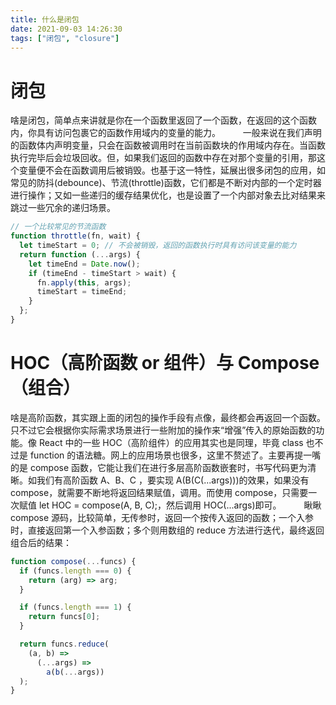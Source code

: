 ```yaml
---
title: 什么是闭包
date: 2021-09-03 14:26:30
tags: ["闭包", "closure"]
---
```


# 闭包

啥是闭包，简单点来讲就是你在一个函数里返回了一个函数，在返回的这个函数内，你具有访问包裹它的函数作用域内的变量的能力。
   一般来说在我们声明的函数体内声明变量，只会在函数被调用时在当前函数块的作用域内存在。当函数执行完毕后会垃圾回收。但，如果我们返回的函数中存在对那个变量的引用，那这个变量便不会在函数调用后被销毁。也基于这一特性，延展出很多闭包的应用，如常见的防抖(debounce)、节流(throttle)函数，它们都是不断对内部的一个定时器进行操作；又如一些递归的缓存结果优化，也是设置了一个内部对象去比对结果来跳过一些冗余的递归场景。

```js
// 一个比较常见的节流函数
function throttle(fn, wait) {
  let timeStart = 0; // 不会被销毁，返回的函数执行时具有访问该变量的能力
  return function (...args) {
    let timeEnd = Date.now();
    if (timeEnd - timeStart > wait) {
      fn.apply(this, args);
      timeStart = timeEnd;
    }
  };
}
```

# HOC（高阶函数 or 组件）与 Compose（组合）

啥是高阶函数，其实跟上面的闭包的操作手段有点像，最终都会再返回一个函数。只不过它会根据你实际需求场景进行一些附加的操作来“增强”传入的原始函数的功能。像 React 中的一些 HOC（高阶组件）的应用其实也是同理，毕竟 class 也不过是 function 的语法糖。网上的应用场景也很多，这里不赘述了。主要再提一嘴的是 compose 函数，它能让我们在进行多层高阶函数嵌套时，书写代码更为清晰。如我们有高阶函数 A、B、C ，要实现 A(B(C(...args)))的效果，如果没有 compose，就需要不断地将返回结果赋值，调用。而使用 compose，只需要一次赋值 let HOC = compose(A, B, C);，然后调用 HOC(...args)即可。
   瞅瞅 compose 源码，比较简单，无传参时，返回一个按传入返回的函数；一个入参时，直接返回第一个入参函数；多个则用数组的 reduce 方法进行迭代，最终返回组合后的结果：

```js
function compose(...funcs) {
  if (funcs.length === 0) {
    return (arg) => arg;
  }

  if (funcs.length === 1) {
    return funcs[0];
  }

  return funcs.reduce(
    (a, b) =>
      (...args) =>
        a(b(...args))
  );
}
```

